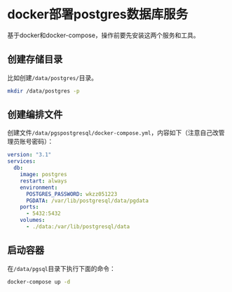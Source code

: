 # docker部署postgres数据库服务

基于docker和docker-compose，操作前要先安装这两个服务和工具。

## 创建存储目录

比如创建`/data/postgres/`目录。

```sh
mkdir /data/postgres -p
```

## 创建编排文件

创建文件`/data/pgspostgresql/docker-compose.yml`，内容如下（注意自己改管理员账号密码）：

```yml
version: "3.1"
services:
  db:
    image: postgres
    restart: always
    environment:
      POSTGRES_PASSWORD: wkzz051223
      PGDATA: /var/lib/postgresql/data/pgdata
    ports:
      - 5432:5432
    volumes:
      - ./data:/var/lib/postgresql/data
```

## 启动容器

在`/data/pgsql`目录下执行下面的命令：

```sh
docker-compose up -d
```
